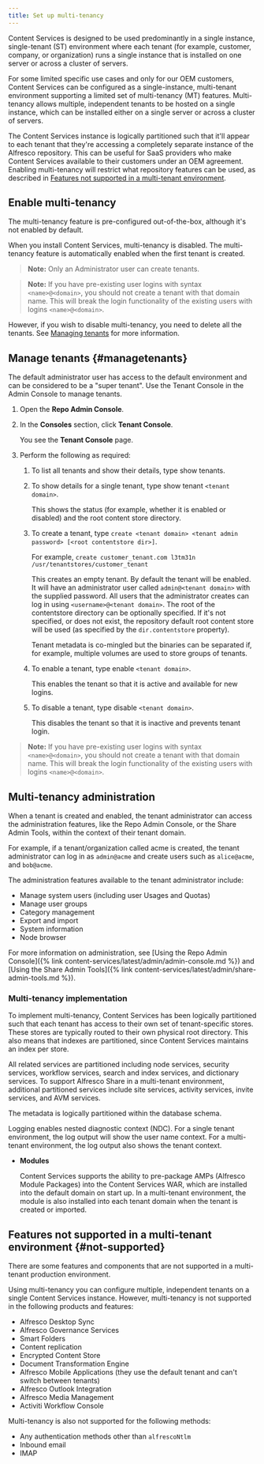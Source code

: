 ```yaml
---
title: Set up multi-tenancy
---
```


Content Services is designed to be used predominantly in a single instance, single-tenant (ST) environment where each tenant (for example, customer, company, or organization) runs a single instance that is installed on one server or across a cluster of servers.

For some limited specific use cases and only for our OEM customers, Content Services can be configured as a single-instance, multi-tenant environment supporting a limited set of multi-tenancy (MT) features. Multi-tenancy allows multiple, independent tenants to be hosted on a single instance, which can be installed either on a single server or across a cluster of servers.

The Content Services instance is logically partitioned such that it'll appear to each tenant that they're accessing a completely separate instance of the Alfresco repository. This can be useful for SaaS providers who make Content Services available to their customers under an OEM agreement. Enabling multi-tenancy will restrict what repository features can be used, as described in [Features not supported in a multi-tenant environment](#not-supported).

## Enable multi-tenancy

The multi-tenancy feature is pre-configured out-of-the-box, although it's not enabled by default.

When you install Content Services, multi-tenancy is disabled. The multi-tenancy feature is automatically enabled when the first tenant is created.

> **Note:** Only an Administrator user can create tenants.

> **Note:** If you have pre-existing user logins with syntax `<name>@<domain>`, you should not create a tenant with that domain name. This will break the login functionality of the existing users with logins `<name>@<domain>`.

However, if you wish to disable multi-tenancy, you need to delete all the tenants. See [Managing tenants](#managetenants) for more information.

## Manage tenants {#managetenants}

The default administrator user has access to the default environment and can be considered to be a "super tenant". Use the Tenant Console in the Admin Console to manage tenants.

1. Open the **Repo Admin Console**.

2. In the **Consoles** section, click **Tenant Console**.

    You see the **Tenant Console** page.

3. Perform the following as required:

    1. To list all tenants and show their details, type show tenants.

    2. To show details for a single tenant, type show tenant `<tenant domain>`.

        This shows the status (for example, whether it is enabled or disabled) and the root content store directory.

    3. To create a tenant, type `create <tenant domain> <tenant admin password> [<root contentstore dir>]`.

        For example, `create customer_tenant.com l3tm31n /usr/tenantstores/customer_tenant`

        This creates an empty tenant. By default the tenant will be enabled. It will have an administrator user called `admin@<tenant domain>` with the supplied password. All users that the administrator creates can log in using `<username>@<tenant domain>`. The root of the contentstore directory can be optionally specified. If it's not specified, or does not exist, the repository default root content store will be used (as specified by the `dir.contentstore` property).

        Tenant metadata is co-mingled but the binaries can be separated if, for example, multiple volumes are used to store groups of tenants.

    4. To enable a tenant, type enable `<tenant domain>`.

        This enables the tenant so that it is active and available for new logins.

    5. To disable a tenant, type disable `<tenant domain>`.

        This disables the tenant so that it is inactive and prevents tenant login.

> **Note:** If you have pre-existing user logins with syntax `<name>@<domain>`, you should not create a tenant with that domain name. This will break the login functionality of the existing users with logins `<name>@<domain>`.

## Multi-tenancy administration

When a tenant is created and enabled, the tenant administrator can access the administration features, like the Repo Admin Console, or the Share Admin Tools, within the context of their tenant domain.

For example, if a tenant/organization called acme is created, the tenant administrator can log in as `admin@acme` and create users such as `alice@acme`, and `bob@acme`.

The administration features available to the tenant administrator include:

* Manage system users (including user Usages and Quotas)
* Manage user groups
* Category management
* Export and import
* System information
* Node browser

For more information on administration, see [Using the Repo Admin Console]({% link content-services/latest/admin/admin-console.md %}) and [Using the Share Admin Tools]({% link content-services/latest/admin/share-admin-tools.md %}).

### Multi-tenancy implementation

To implement multi-tenancy, Content Services has been logically partitioned such that each tenant has access to their own set of tenant-specific stores. These stores are typically routed to their own physical root directory. This also means that indexes are partitioned, since Content Services maintains an index per store.

All related services are partitioned including node services, security services, workflow services, search and index services, and dictionary services. To support Alfresco Share in a multi-tenant environment, additional partitioned services include site services, activity services, invite services, and AVM services.

The metadata is logically partitioned within the database schema.

Logging enables nested diagnostic context (NDC). For a single tenant environment, the log output will show the user name context. For a multi-tenant environment, the log output also shows the tenant context.

* **Modules**

    Content Services supports the ability to pre-package AMPs (Alfresco Module Packages) into the Content Services WAR, which are installed into the default domain on start up. In a multi-tenant environment, the module is also installed into each tenant domain when the tenant is created or imported.

## Features not supported in a multi-tenant environment {#not-supported}

There are some features and components that are not supported in a multi-tenant production environment.

Using multi-tenancy you can configure multiple, independent tenants on a single Content Services instance. However, multi-tenancy is not supported in the following products and features:

* Alfresco Desktop Sync
* Alfresco Governance Services
* Smart Folders
* Content replication
* Encrypted Content Store
* Document Transformation Engine
* Alfresco Mobile Applications (they use the default tenant and can't switch between tenants)
* Alfresco Outlook Integration
* Alfresco Media Management
* Activiti Workflow Console

Multi-tenancy is also not supported for the following methods:

* Any authentication methods other than `alfrescoNtlm`
* Inbound email
* IMAP
